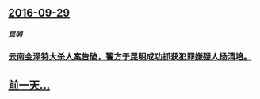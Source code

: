 ## [2016-09-29](/zh/news/2016/09/29/index.md)

##### 昆明
### [云南会泽特大杀人案告破，警方于昆明成功抓获犯罪嫌疑人杨清培。 ](/zh/news/2016/09/29/云南会泽特大杀人案告破-警方于昆明成功抓获犯罪嫌疑人杨清培.md)
## [前一天...](/zh/news/2016/09/28/index.md)

